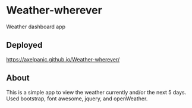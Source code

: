 # Weather-wherever
Weather dashboard app

## Deployed ##
https://axelpanic.github.io/Weather-wherever/

## About ##

This is a simple app to view the weather currently and/or the next 5 days. Used bootstrap, font awesome, jquery, and openWeather.
